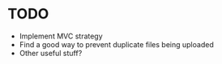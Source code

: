 # TODO

- Implement MVC strategy
- Find a good way to prevent duplicate files being uploaded
- Other useful stuff?